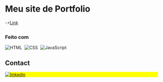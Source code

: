 # Meu site de Portfolio

-⚡[Link](https://lucasmachadom4.github.io/Portfolio/)

### Feito com
![HTML](https://img.shields.io/badge/-HTML-05122A?style=flat&logo=HTML5)&nbsp;
![CSS](https://img.shields.io/badge/-CSS-05122A?style=flat&logo=CSS3&logoColor=1572B6)&nbsp;
![JavaScript](https://img.shields.io/badge/-JavaScript-05122A?style=flat&logo=javascript)&nbsp;

## Contact

<p align="left" style="background:yellow">
  <a href="https://www.linkedin.com/in/lucas-machado-marques/" target="_blank">
    <img align="center" src="https://img.shields.io/badge/-Lucas Machado-05122A?style=flat&logo=linkedin" alt="linkedin"/>
  </a>
</p>
